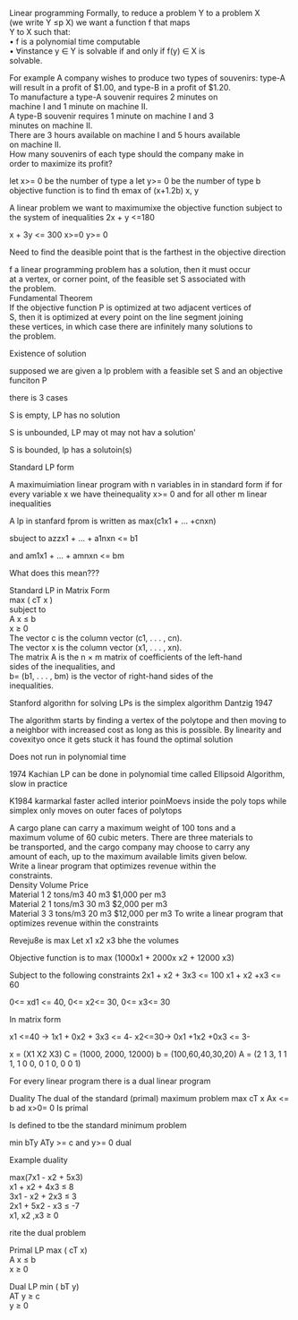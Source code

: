 Linear programming
Formally, to reduce a problem Y to a problem X  
(we write Y ≤p X) we want a function f that maps  
Y to X such that:  
• f is a polynomial time computable  
• ∀instance y ∈ Y is solvable if and only if f(y) ∈ X is  
solvable.

For example A company wishes to produce two types of souvenirs: type-A  
will result in a profit of $1.00, and type-B in a profit of $1.20.  
To manufacture a type-A souvenir requires 2 minutes on  
machine I and 1 minute on machine II.  
A type-B souvenir requires 1 minute on machine I and 3  
minutes on machine II.  
There are 3 hours available on machine I and 5 hours available  
on machine II.  
How many souvenirs of each type should the company make in  
order to maximize its profit?


let x>= 0 be the number of type a
let y>= 0 be the number of type b
objective function is to find th emax of (x+1.2b) x, y

A linear problem we want to maximumixe the objective function subject to the system of inequalities
2x + y <=180

x + 3y <= 300
x>=0 y>= 0

Need to find the deasible point that is the farthest in the objective direction

f a linear programming problem has a solution, then it must occur  
at a vertex, or corner point, of the feasible set S associated with  
the problem.  
Fundamental Theorem  
If the objective function P is optimized at two adjacent vertices of  
S, then it is optimized at every point on the line segment joining  
these vertices, in which case there are infinitely many solutions to  
the problem.

Existence of solution

supposed we are given a lp problem with a feasible set S and an objective funciton P

there is 3 cases

S is empty, LP has no solution

S is unbounded,  LP may ot may not hav a solution'

S is bounded, lp has a solutoin(s)

Standard LP form

A maximuimiation linear program with n variables in in standard form if for every variable x we have theinequality x>= 0 and for all  other m linear inequalities

A lp in stanfard fprom is written as max(c1x1 + ... +cnxn)

sbuject to azzx1 + ... + a1nxn <= b1

and am1x1 + ... + amnxn <= bm

What does this mean???

Standard LP in Matrix Form  
max ( cT x )  
subject to  
A x ≤ b  
x ≥ 0  
The vector c is the column vector (c1, . . . , cn).  
The vector x is the column vector (x1, . . . , xn).  
The matrix A is the n × m matrix of coefficients of the left-hand  
sides of the inequalities, and  
b= (b1, . . . , bm) is the vector of right-hand sides of the  
inequalities.

Stanford algorithn for solving LPs is the simplex algorithm Dantzig 1947

The algorithm starts by finding a vertex of the polytope and then moving to a neighbor with increased cost as long as this is possible. By linearity and covexityo once it gets stuck it has found the optimal solution

Does not run in polynomial time

1974 Kachian LP can be done in polynomial time called Ellipsoid Algorithm, slow in practice

K1984 karmarkal faster aclled interior poinMoevs inside the poly tops while simplex only moves on outer faces of polytops



A cargo plane can carry a maximum weight of 100 tons and a  
maximum volume of 60 cubic meters. There are three materials to  
be transported, and the cargo company may choose to carry any  
amount of each, up to the maximum available limits given below.  
Write a linear program that optimizes revenue within the  
constraints.  
Density Volume Price  
Material 1 2 tons/m3 40 m3 $1,000 per m3  
Material 2 1 tons/m3 30 m3 $2,000 per m3  
Material 3 3 tons/m3 20 m3 $12,000 per m3
To write a linear program that optimizes revenue within the constraints

Reveju8e is max
Let x1 x2 x3 bhe the volumes

Objective function is to max (1000x1 + 2000x x2 + 12000 x3)

Subject to the following constraints
2x1 + x2 + 3x3 <= 100
x1 + x2 +x3 <= 60

0<= xd1 <= 40, 0<= x2<= 30, 0<= x3<= 30

In matrix form

x1 <=40 -> 1x1 + 0x2 + 3x3 <= 4-
x2<=30-> 0x1 +1x2 +0x3 <= 3-

x = (X1 X2 X3)
C = (1000, 2000, 12000)
b = (100,60,40,30,20)
A = (2 1 3, 1 1 1, 1 0 0, 0 1 0, 0 0 1)


For every linear program there is a dual linear program

Duality
The dual of the standard (primal) maximum problem
max cT x
Ax <= b ad x>0= 0 Is primal


Is defined to tbe the standard minimum problem

min bTy
ATy >= c and y>= 0 dual

Example duality

max(7x1 - x2 + 5x3)  
x1 + x2 + 4x3 ≤ 8  
3x1 - x2 + 2x3 ≤ 3  
2x1 + 5x2 - x3 ≤ -7  
x1, x2 ,x3 ≥ 0

rite the dual problem

Primal LP
max ( cT x)  
A x ≤ b  
x ≥ 0

Dual LP
min ( bT y)  
AT y ≥ c  
y ≥ 0